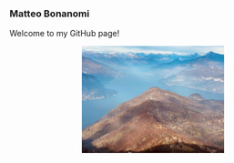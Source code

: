 ### Matteo Bonanomi

Welcome to my GitHub page!

<p align="center">

<img alt="Mountain" width="250" src="https://raw.githubusercontent.com/bonanomi/bonanomi/master/mountain.jpg">
</p>
<!--
**bonanomi/bonanomi** is a ✨ _special_ ✨ repository because its `README.md` (this file) appears on your GitHub profile.

Here are some ideas to get you started:

- 🔭 I’m currently working on ...
- 🌱 I’m currently learning ...
- 👯 I’m looking to collaborate on ...
- 🤔 I’m looking for help with ...
- 💬 Ask me about ...
- 📫 How to reach me: ...
- 😄 Pronouns: ...
- ⚡ Fun fact: ...
-->
